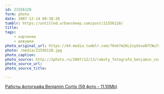 ```yaml
---
id: 21556128
form: photo
date: 2007-12-14 09:38:28
tumblr: https://untitled.urbansheep.com/post/21556128/
title:
tags:
    - картинки
    - девушки
photo_original_url: https://64.media.tumblr.com/78n67m26L2xydxuoBfCWu7y5_1280.jpg
photo: /media/21556128.jpg
photo_caption: 
photo_source: http://2photo.ru/2007/12/13/raboty_fotografa_benjamin_cortis.html
photo_source_url:
photo_source_title:

---
```


<p><a href="http://2photo.ru/2007/12/13/raboty_fotografa_benjamin_cortis.html">Работы фотографа Benjamin Cortis (59 фото - 11.10Mb)</a></p>
